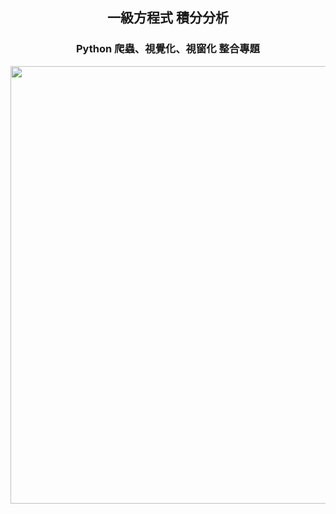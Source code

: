 <h2 align="center">
    一級方程式 積分分析
</h2>
<h3 align="center">
Python 爬蟲、視覺化、視窗化 整合專題
</h3>
<p align="center">
    <img src="https://i.ibb.co/2ShCJQN/a.gif" width="700">
</p>
